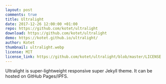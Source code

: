 ```yaml
---
layout: post
comments: true
title: Ultralight
date: 2017-12-26 12:00:00 +01:00
repo: https://github.com/kotet/ultralight
download: https://github.com/kotet/ultralight
demo: https://kotet.github.io/ultralight/
author: Kotet
thumbnail: ultralight.webp
license: MIT
license_link: https://github.com/kotet/ultralight/blob/master/LICENSE
---
```


Ultralight is super-lightweight responsive super Jekyll theme.
It can be hosted on GitHub Pages/IPFS.
